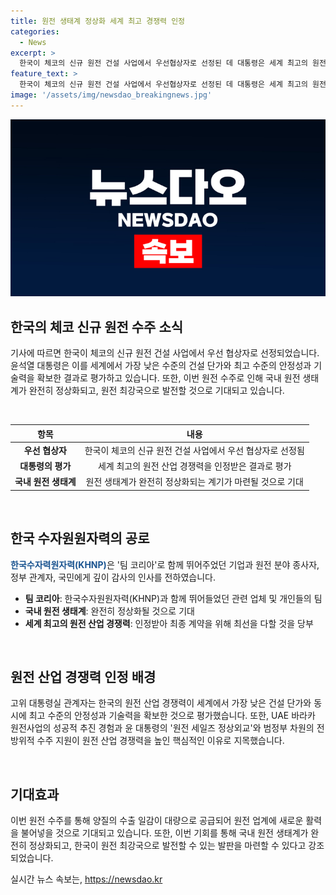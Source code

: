 ```yaml
---
title: 원전 생태계 정상화 세계 최고 경쟁력 인정
categories:
  - News
excerpt: >
  한국이 체코의 신규 원전 건설 사업에서 우선협상자로 선정된 데 대통령은 세계 최고의 원전 산업 경쟁력을 인정받았다고 밝혔습니다. 대한민국의 원전 산업이 다시 한 번 인정받게 됐으며, 성공적인 UN 총회, NATO 정상회의 등에서의 세일즈 외교가 기여했다고 전해졌습니다. 이로 인해 국내 원전 생태계가 완전히 정상화되는 계기가 마련될 것으로 기대되며, 새로운 활력이 흘러들 것으로 전망됩니다.
feature_text: >
  한국이 체코의 신규 원전 건설 사업에서 우선협상자로 선정된 데 대통령은 세계 최고의 원전 산업 경쟁력을 인정받았다고 밝혔습니다. 대한민국의 원전 산업이 다시 한 번 인정받게 됐으며, 성공적인 UN 총회, NATO 정상회의 등에서의 세일즈 외교가 기여했다고 전해졌습니다. 이로 인해 국내 원전 생태계가 완전히 정상화되는 계기가 마련될 것으로 기대되며, 새로운 활력이 흘러들 것으로 전망됩니다.
image: '/assets/img/newsdao_breakingnews.jpg'
---
```


<p><img src="/assets/img/newsdao_breakingnews.jpg" alt="koreaapp 속보" /></p>

<h2 data-ke-size="size26">한국의 체코 신규 원전 수주 소식</h2>

<p>기사에 따르면 한국이 체코의 신규 원전 건설 사업에서 우선 협상자로 선정되었습니다. 윤석열 대통령은 이를 세계에서 가장 낮은 수준의 건설 단가와 최고 수준의 안정성과 기술력을 확보한 결과로 평가하고 있습니다. 또한, 이번 원전 수주로 인해 국내 원전 생태계가 완전히 정상화되고, 원전 최강국으로 발전할 것으로 기대되고 있습니다.</p>

<p data-ke-size="size16">&nbsp;</p>

<table>
    <thead>
        <tr>
            <th style="text-align: center;">항목</th>
            <th style="text-align: center;">내용</th>
        </tr>
    </thead>
    <tbody>
        <tr>
            <td style="text-align: center;"><b>우선 협상자</b></td>
            <td style="text-align: center;">한국이 체코의 신규 원전 건설 사업에서 우선 협상자로 선정됨</td>
        </tr>
        <tr>
            <td style="text-align: center;"><b>대통령의 평가</b></td>
            <td style="text-align: center;">세계 최고의 원전 산업 경쟁력을 인정받은 결과로 평가</td>
        </tr>
        <tr>
            <td style="text-align: center;"><b>국내 원전 생태계</b></td>
            <td style="text-align: center;">원전 생태계가 완전히 정상화되는 계기가 마련될 것으로 기대</td>
        </tr>
    </tbody>
</table>

<p data-ke-size="size16">&nbsp;</p>

<h2 data-ke-size="size26">한국 수자원원자력의 공로</h2>

<p><b><span style="color: #1a5490;">한국수자력원자력(KHNP)</span></b>은 '팀 코리아'로 함께 뛰어주었던 기업과 원전 분야 종사자, 정부 관계자, 국민에게 깊이 감사의 인사를 전하였습니다. </p>

<ul>
  <li><b>팀 코리아</b>: 한국수자원원자력(KHNP)과 함께 뛰어들었던 관련 업체 및 개인들의 팀</li>
  <li><b>국내 원전 생태계</b>: 완전히 정상화될 것으로 기대</li>
  <li><b>세계 최고의 원전 산업 경쟁력</b>: 인정받아 최종 계약을 위해 최선을 다할 것을 당부</li>
</ul>

<p data-ke-size="size16">&nbsp;</p>

<h2 data-ke-size="size26">원전 산업 경쟁력 인정 배경</h2>

<p>고위 대통령실 관계자는 한국의 원전 산업 경쟁력이 세계에서 가장 낮은 건설 단가와 동시에 최고 수준의 안정성과 기술력을 확보한 것으로 평가했습니다. 또한, UAE 바라카 원전사업의 성공적 추진 경험과 윤 대통령의 '원전 세일즈 정상외교'와 범정부 차원의 전방위적 수주 지원이 원전 산업 경쟁력을 높인 핵심적인 이유로 지목했습니다.</p>

<p data-ke-size="size16">&nbsp;</p>

<h2 data-ke-size="size26">기대효과</h2>

<p>이번 원전 수주를 통해 양질의 수출 일감이 대량으로 공급되어 원전 업계에 새로운 활력을 불어넣을 것으로 기대되고 있습니다. 또한, 이번 기회를 통해 국내 원전 생태계가 완전히 정상화되고, 한국이 원전 최강국으로 발전할 수 있는 발판을 마련할 수 있다고 강조되었습니다.</p>
실시간 뉴스 속보는, <a href="https://newsdao.kr" rel="dofollow">https://newsdao.kr</a>


